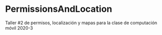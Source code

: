 # PermissionsAndLocation
Taller #2 de permisos, localización y mapas para la clase de computación móvil 2020-3
